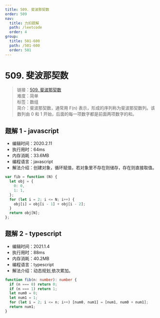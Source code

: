 ```yaml
---
title: 509. 斐波那契数
order: 509
nav:
  title: 力扣题解
  path: /leetcode
  order: 4
group:
  title: 501-600
  path: /501-600
  order: 501
---
```


# 509. 斐波那契数

> 链接：[509. 斐波那契数](https://leetcode-cn.com/problems/fibonacci-number/)  
> 难度：简单  
> 标签：数组  
> 简介：斐波那契数，通常用 F(n) 表示，形成的序列称为斐波那契数列。该数列由 0 和 1 开始，后面的每一项数字都是前面两项数字的和。

## 题解 1 - javascript

- 编辑时间：2020.2.11
- 执行用时：64ms
- 内存消耗：33.6MB
- 编程语言：javascript
- 解法介绍：创建对象，循环赋值，若对象里不存在则储存，存在则直接取值。

```javascript
var fib = function (N) {
  let obj = {
    0: 0,
    1: 1,
  };
  for (let i = 2; i <= N; i++) {
    obj[i] = obj[i - 1] + obj[i - 2];
  }
  return obj[N];
};
```

## 题解 2 - typescript

- 编辑时间：2021.1.4
- 执行用时：88ms
- 内存消耗：40.2MB
- 编程语言：typescript
- 解法介绍：动态规划,依次累加。

```typescript
function fib(n: number): number {
  if (n === 0) return 0;
  if (n === 1) return 1;
  let num0 = 0;
  let num1 = 1;
  for (let i = 2; i <= n; i++) [num0, num1] = [num1, num0 + num1];
  return num1;
}
```
